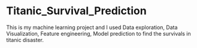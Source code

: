 # Titanic_Survival_Prediction
This is my machine learning project and I used Data exploration, Data Visualization, Feature engineering, Model prediction to find the survivals in titanic disaster.
